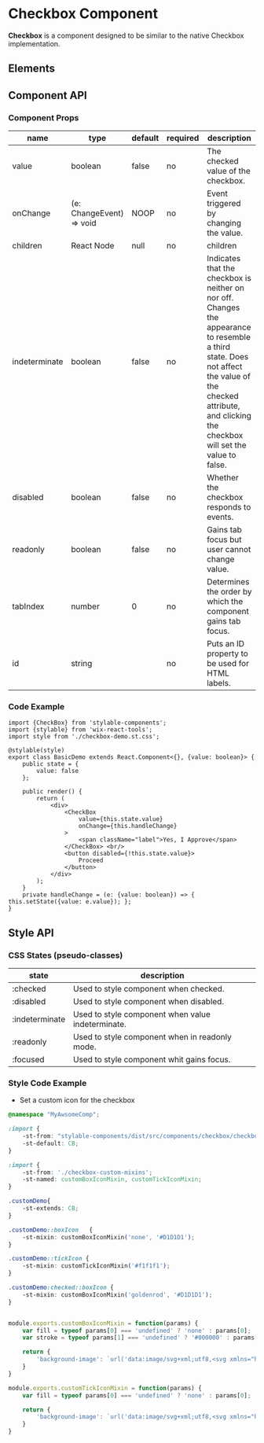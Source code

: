 # Checkbox Component

**Checkbox** is a component designed to be similar to the native Checkbox implementation.

## Elements

## Component API

### Component Props

| name        | type       | default | required | description       |
| ----------- | ---------- | ------- | -------- | ----------------- |
| value | boolean | false | no | The checked value of the checkbox. |
| onChange | (e: ChangeEvent) => void | NOOP | no | Event triggered by changing the value. |
| children | React Node | null | no | children | Any further nodes will be rendered. |
| indeterminate | boolean | false | no | Indicates that the checkbox is neither on nor off. Changes the appearance to resemble a third state. Does not affect the value of the checked attribute, and clicking the checkbox will set the value to false. |
| disabled | boolean | false | no | Whether the checkbox responds to events. |
| readonly | boolean | false | no | Gains tab focus but user cannot change value. |
| tabIndex | number | 0 | no | Determines the order by which the component gains tab focus. |
| id | string |  | no | Puts an ID property to be used for HTML labels. |

### Code Example

```
import {CheckBox} from 'stylable-components';
import {stylable} from 'wix-react-tools';
import style from './checkbox-demo.st.css';

@stylable(style)
export class BasicDemo extends React.Component<{}, {value: boolean}> {
    public state = {
        value: false
    };

    public render() {
        return (
            <div>
                <CheckBox
                    value={this.state.value}
                    onChange={this.handleChange}
                >
                    <span className="label">Yes, I Approve</span>
                </CheckBox> <br/>
                <button disabled={!this.state.value}>
                    Proceed
                </button>
            </div>
        );
    }
    private handleChange = (e: {value: boolean}) => { this.setState({value: e.value}); };
}

```

## Style API

### CSS States (pseudo-classes)

| state | description |
|-------|--------------|
| :checked | Used to style component when checked. |
| :disabled | Used to style component when disabled. |
| :indeterminate | Used to style component when value indeterminate. |
| :readonly | Used to style component when in readonly mode. |
| :focused | Used to style component whit gains focus. |

### Style Code Example

* Set a custom icon for the checkbox

```css
@namespace "MyAwsomeComp";

:import {
    -st-from: "stylable-components/dist/src/components/checkbox/checkbox.st.css";
    -st-default: CB;
}

:import {
    -st-from: './checkbox-custom-mixins';
    -st-named: customBoxIconMixin, customTickIconMixin;
}

.customDemo{
    -st-extends: CB;
}

.customDemo::boxIcon   {
    -st-mixin: customBoxIconMixin('none', '#D1D1D1');
}

.customDemo::tickIcon {
    -st-mixin: customTickIconMixin('#f1f1f1');
}

.customDemo:checked::boxIcon {
    -st-mixin: customBoxIconMixin('goldenrod', '#D1D1D1');
}

```

```js

module.exports.customBoxIconMixin = function(params) {
    var fill = typeof params[0] === 'undefined' ? 'none' : params[0];
    var stroke = typeof params[1] === 'undefined' ? '#000000' : params[1];

    return {
        'background-image': `url('data:image/svg+xml;utf8,<svg xmlns="http://www.w3.org/2000/svg" focusable="false" fill="${fill}" stroke="${stroke}" ><path d="M.5.5h15v15H.5z" /></svg>')`
    }
}

module.exports.customTickIconMixin = function(params) {
    var fill = typeof params[0] === 'undefined' ? 'none' : params[0];

    return {
        'background-image': `url('data:image/svg+xml;utf8,<svg xmlns="http://www.w3.org/2000/svg" focusable="false" fill="${fill}" ><circle cx="8" cy="8" r="4"/></svg>')`
    }
}

```

